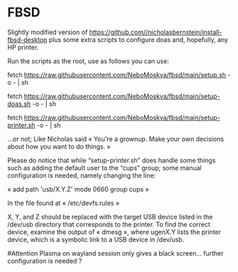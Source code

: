 # FBSD
Slightly modified version of https://github.com//nicholasbernstein/install-fbsd-desktop
plus some extra scripts to configure doas and, hopefully, any HP printer.

Run the scripts as the root, use as follows you can use:

fetch https://raw.githubusercontent.com/NeboMoskva/fbsd/main/setup.sh -o - | sh

fetch https://raw.githubusercontent.com/NeboMoskva/fbsd/main/setup-doas.sh -o - | sh

fetch https://raw.githubusercontent.com/NeboMoskva/fbsd/main/setup-printer.sh -o - | sh

...or not; Like Nicholas said « You're a grownup. Make your own decisions about how you want to do things. »

Please do notice that while “setup-printer.sh” does handle some things such as adding the default user to the “cups” group;
some manual configuration is needed, namely changing the line: 

« add path 'usb/X.Y.Z' mode 0660 group cups »

In the file found at « /etc/devfs.rules »

X, Y, and Z should be replaced with the target USB device listed in the /dev/usb directory that corresponds to the printer.
To find the correct device, examine the output of « dmesg », where ugenX.Y lists the printer device,
which is a symbolic link to a USB device in /dev/usb.

#Attention
Plasma on wayland session only gives a black screen... further configuration is needed ?
